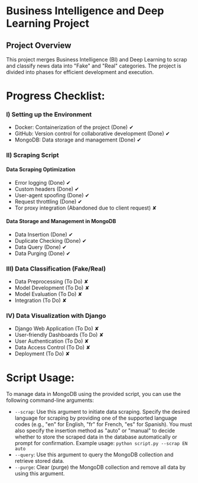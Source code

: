 # Business Intelligence and Deep Learning Project

## Project Overview
This project merges Business Intelligence (BI) and Deep Learning to scrap and classify news data into "Fake" and "Real" categories. The project is divided into phases for efficient development and execution.


# Progress Checklist:

### I) Setting up the Environment
- Docker: Containerization of the project (Done) ✔
- GitHub: Version control for collaborative development (Done) ✔
- MongoDB: Data storage and management (Done) ✔

### II) Scraping Script
#### Data Scraping Optimization
- Error logging (Done) ✔
- Custom headers (Done) ✔
- User-agent spoofing (Done) ✔
- Request throttling (Done) ✔
- Tor proxy integration (Abandoned due to client request) ✘

#### Data Storage and Management in MongoDB
- Data Insertion (Done) ✔
- Duplicate Checking (Done) ✔
- Data Query (Done) ✔
- Data Purging (Done) ✔

### III) Data Classification (Fake/Real)
- Data Preprocessing (To Do) ✘
- Model Development (To Do) ✘
- Model Evaluation (To Do) ✘
- Integration (To Do) ✘

### IV) Data Visualization with Django
- Django Web Application (To Do) ✘
- User-friendly Dashboards (To Do) ✘
- User Authentication (To Do) ✘
- Data Access Control (To Do) ✘
- Deployment (To Do) ✘

# Script Usage:
To manage data in MongoDB using the provided script, you can use the following command-line arguments:

- `--scrap`: Use this argument to initiate data scraping. Specify the desired language for scraping by providing one of the supported language codes (e.g., "en" for English, "fr" for French, "es" for Spanish). You must also specify the insertion method as "auto" or "manual" to decide whether to store the scraped data in the database automatically or prompt for confirmation. Example usage:
  `python script.py --scrap EN auto`
- `--query`: Use this argument to query the MongoDB collection and retrieve stored data.
- `--purge`: Clear (purge) the MongoDB collection and remove all data by using this argument.


